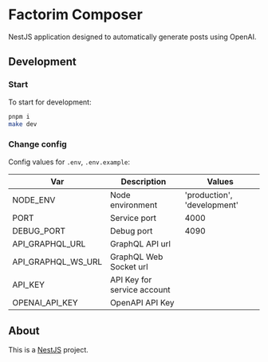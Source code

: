 # Factorim Composer

NestJS application designed to automatically generate posts using OpenAI.

## Development

### Start

To start for development:

```bash
pnpm i
make dev
```

### Change config

Config values for `.env`, `.env.example`:

| Var                | Description                 | Values                      |
| ------------------ | --------------------------- | --------------------------- |
| NODE_ENV           | Node environment            | 'production', 'development' |
| PORT               | Service port                | 4000                        |
| DEBUG_PORT         | Debug port                  | 4090                        |
| API_GRAPHQL_URL    | GraphQL API url             |                             |
| API_GRAPHQL_WS_URL | GraphQL Web Socket url      |                             |
| API_KEY            | API Key for service account |                             |
| OPENAI_API_KEY     | OpenAPI API Key             |                             |

## About

This is a [NestJS](https://nestjs.com/) project.
